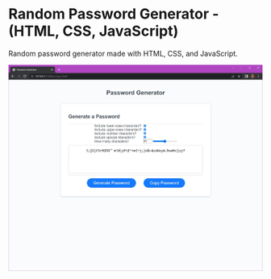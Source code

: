 # Random Password Generator - (HTML, CSS, JavaScript)
Random password generator made with HTML, CSS, and JavaScript.

<div align="center">
    <img src="./images/Password-Generator-JS-App-Screenshot.jpg" width="600px">
</div>
